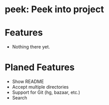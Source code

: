 # peek: Peek into project

# Features

* Nothing there yet.

# Planed Features

* Show README
* Accept multiple directories
* Support for Git (hg, bazaar, etc.)
* Search
